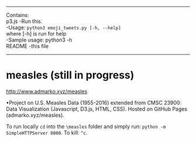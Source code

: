 ________________________________________________________________________________
Contains:  
p3.js     -Run this.  
                    -Usage: `python3 emoji_tweets.py [-h, --help]`  
                            		where [-h] is run for help  
                    		-Sample usage: python3 -h  
README              -this file  
________________________________________________________________________________

# measles (still in progress)
http://www.admarko.xyz/measles

•Project on U.S. Measles Data (1955-2016) extended from CMSC 23900: Data Visualization (Javascript, D3.js, HTML, CSS). Hosted on GitHub Pages (admarko.xyz/measles).

To run locally `cd` into the `\measles` folder and simply run: `python -m SimpleHTTPServer 8000`. To kill: `^c`.
